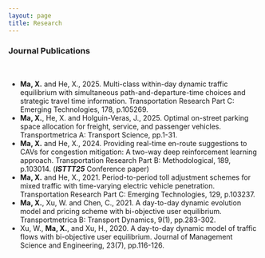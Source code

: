```yaml
---
layout: page
title: Research
---
```



### Journal Publications
<br>

- **Ma, X.** and He, X., 2025. Multi-class within-day dynamic traffic equilibrium with simultaneous path-and-departure-time choices and strategic travel time information. Transportation Research Part C: Emerging Technologies, 178, p.105269.
- **Ma, X.**, He, X. and Holguin-Veras, J., 2025. Optimal on-street parking space allocation for freight, service, and passenger vehicles. Transportmetrica A: Transport Science, pp.1-31.
- **Ma, X.** and He, X., 2024. Providing real-time en-route suggestions to CAVs for congestion mitigation: A two-way deep reinforcement learning approach. Transportation Research Part B: Methodological, 189, p.103014. (***ISTTT25*** Conference paper)
- **Ma, X.** and He, X., 2021. Period-to-period toll adjustment schemes for mixed traffic with time-varying electric vehicle penetration. Transportation Research Part C: Emerging Technologies, 129, p.103237.
- **Ma, X.**, Xu, W. and Chen, C., 2021. A day-to-day dynamic evolution model and pricing scheme with bi-objective user equilibrium. Transportmetrica B: Transport Dynamics, 9(1), pp.283-302.
- Xu, W., **Ma, X.**, and Xu, H., 2020. A day-to-day dynamic model of traffic flows with bi-objective user equilibrium. Journal of Management Science and Engineering, 23(7), pp.116-126.


<br>



